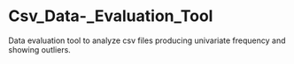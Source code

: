 # Csv_Data-_Evaluation_Tool
Data evaluation tool to analyze csv files producing univariate frequency and showing outliers. 
